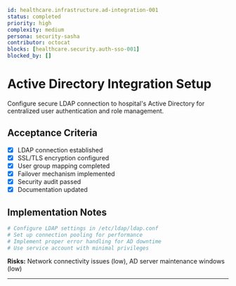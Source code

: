 ```yaml
id: healthcare.infrastructure.ad-integration-001
status: completed
priority: high
complexity: medium
persona: security-sasha
contributor: octocat
blocks: [healthcare.security.auth-sso-001]
blocked_by: []
```

# Active Directory Integration Setup

Configure secure LDAP connection to hospital's Active Directory for centralized user authentication and role management.

## Acceptance Criteria
- [x] LDAP connection established
- [x] SSL/TLS encryption configured
- [x] User group mapping completed
- [x] Failover mechanism implemented
- [x] Security audit passed
- [x] Documentation updated

## Implementation Notes
```bash
# Configure LDAP settings in /etc/ldap/ldap.conf
# Set up connection pooling for performance
# Implement proper error handling for AD downtime
# Use service account with minimal privileges
```

**Risks:** Network connectivity issues (low), AD server maintenance windows (low)

---

[security-sasha]: ./personas/security-sasha.md
[healthcare.security.auth-sso-001]: ./tickets/healthcare.security.auth-sso-001.md
[octocat]: .totem/contributors/octocat.md